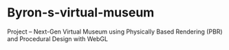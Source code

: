 # Byron-s-virtual-museum
Project – Next-Gen Virtual Museum using Physically Based Rendering (PBR) and Procedural Design with WebGL
